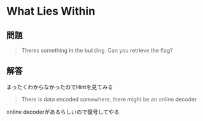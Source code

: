 # What Lies Within

## 問題
> Theres something in the building. Can you retrieve the flag?

## 解答

まったくわからなかったのでHintを見てみる

> There is data encoded somewhere, there might be an online decoder

online decoderがあるらしいので復号してやる